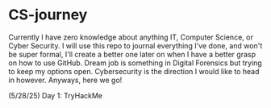 # CS-journey

Currently I have zero knowledge about anything IT, Computer Science, or Cyber Security. I will use this repo to journal everything I've done, and won't be super formal, I'll create a better one later on when I have a better grasp on how to use GitHub. Dream job is something in Digital Forensics but trying to keep my options open. Cybersecurity is the direction I would like to head in however. Anyways, here we go!

(5/28/25) Day 1: TryHackMe



